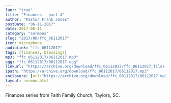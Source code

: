 ```yaml
---
lunr: "true"
title: "Finances - part 4"
author: "Pastor Frank Jones"
postDate: "06-11-2017"
date: 2017-06-11
category: "sermons"
slug: "2017/06/ffc_06112017"
icon: microphone
audioLink: "ffc_06112017"
tags: [finances, blessings]
mp3: "ffc_06112017/06112017.mp3"
ogg: "ffc_06112017/06112017.ogg"
linkurl: "https://archive.org/download/ffc_06112017/ffc_06112017_files.xml"
ipath: "https://archive.org/download/ffc_06112017/06112017.mp3"
enclosure: [url:"https://archive.org/download/ffc_06112017/06112017.mp3"]
layout: sermon.html
---
```


Finances series from Faith Family Church, Taylors, SC.